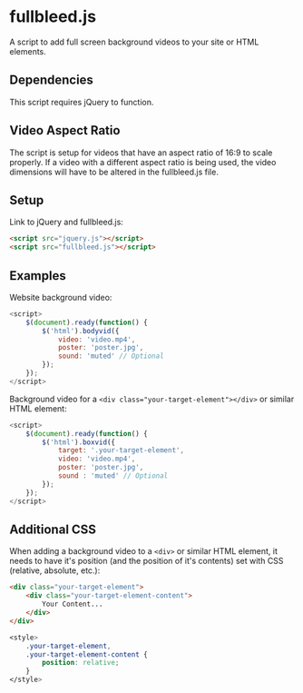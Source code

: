 # fullbleed.js
A script to add full screen background videos to your site or HTML elements.

## Dependencies
This script requires jQuery to function.

## Video Aspect Ratio
The script is setup for videos that have an aspect ratio of 16:9 to scale properly. If a video with a different aspect ratio is being used, the video dimensions will have to be altered in the fullbleed.js file.

## Setup
Link to jQuery and fullbleed.js:

```html
<script src="jquery.js"></script>
<script src="fullbleed.js"></script>
```

## Examples
Website background video:

```javascript
<script>
	$(document).ready(function() {
		$('html').bodyvid({
			video: 'video.mp4',
			poster: 'poster.jpg',
			sound: 'muted' // Optional
		});
	});
</script>
```
Background video for a `<div class="your-target-element"></div>` or similar HTML element:

```javascript
<script>
	$(document).ready(function() {
		$('html').boxvid({
			target: '.your-target-element',
			video: 'video.mp4',
			poster: 'poster.jpg',
			sound : 'muted' // Optional
		});
	});
</script>
```

## Additional CSS

When adding a background video to a `<div>` or similar HTML element, it needs to have it's position (and the position of it's contents) set with CSS (relative, absolute, etc.):

```html
<div class="your-target-element">
	<div class="your-target-element-content">
		Your Content...
	</div>
</div>
```

```css
<style>
	.your-target-element,
	.your-target-element-content {
		position: relative;
	}
</style>
```

